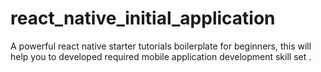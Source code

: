 # react_native_initial_application
  A powerful react native starter tutorials boilerplate for beginners,  this will help you to  developed  required mobile application development skill set .
